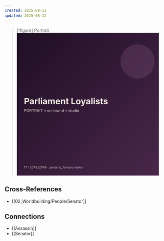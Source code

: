 ```yaml
---
created: 2025-08-11
updated: 2025-08-11
---
```


> [!figure] Portrait
![](04_Resources/Assets/Generated/Portraits/portrait-npc-parliament-loyalists-parliament-loyalists.svg)




## Cross-References

- [[02_Worldbuilding/People/Senator]]


## Connections

- [[Assassin]]
- [[Senator]]
